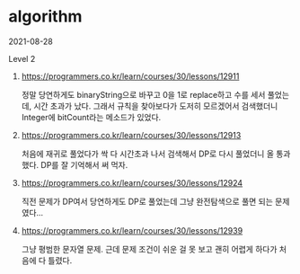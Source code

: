 # algorithm

2021-08-28

Level 2

1. https://programmers.co.kr/learn/courses/30/lessons/12911

   정말 당연하게도 binaryString으로 바꾸고 0을 1로 replace하고 수를 세서 풀었는데, 시간 초과가 났다. 그래서 규칙을 찾아보다가 도저히 모르겠어서 검색했더니 Integer에 bitCount라는 메소드가 있었다.

2. https://programmers.co.kr/learn/courses/30/lessons/12913

   처음에 재귀로 풀었다가 싹 다 시간초과 나서 검색해서 DP로 다시 풀었더니 올 통과했다. DP를 잘 기억해서 써 먹자.

3. https://programmers.co.kr/learn/courses/30/lessons/12924

   직전 문제가 DP여서 당연하게도 DP로 풀었는데 그냥 완전탐색으로 풀면 되는 문제였다...

4. https://programmers.co.kr/learn/courses/30/lessons/12939

   그냥 평범한 문자열 문제. 근데 문제 조건이 쉬운 걸 못 보고 괜히 어렵게 하다가 처음에 다 틀렸다.